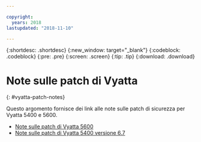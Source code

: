 ```yaml
---

copyright:
  years: 2018
lastupdated: "2018-11-10"

---
```


{:shortdesc: .shortdesc}
{:new_window: target="_blank"}
{:codeblock: .codeblock}
{:pre: .pre}
{:screen: .screen}
{:tip: .tip}
{:download: .download}


# Note sulle patch di Vyatta
{: #vyatta-patch-notes}

Questo argomento fornisce dei link alle note sulle patch di sicurezza per Vyatta 5400 e 5600.

* [Note sulle patch di Vyatta 5600](/docs/infrastructure/virtual-router-appliance?topic=virtual-router-appliance-at-t-vyatta-5600-vrouter-software-patches)
* [Note sulle patch di Vyatta 5400 versione 6.7](/docs/infrastructure/virtual-router-appliance?topic=virtual-router-appliance-at-t-vyatta-5400-vrouter-security-vulnerability-fixes)
